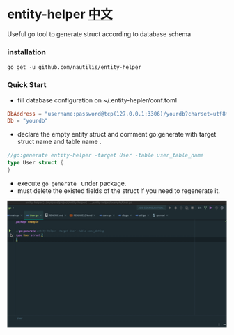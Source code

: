 # entity-helper [中文](./README_CN.md) #
Useful go tool to generate struct according to database schema

### installation

```shell
go get -u github.com/nautilis/entity-helper 
```

### Quick Start

- fill database configuration on ~/.entity-hepler/conf.toml
```toml
DbAddress = "username:password@tcp(127.0.0.1:3306)/yourdb?charset=utf8mb4"
Db = "yourdb"
```
- declare the empty entity struct and comment go:generate with target struct name and table name .
```go
//go:generate entity-helper -target User -table user_table_name
type User struct {
}
```
- execute ```go generate ``` under package.
- must delete the existed fields of the struct if you need to regenerate it.


![demo](./demo.gif)
